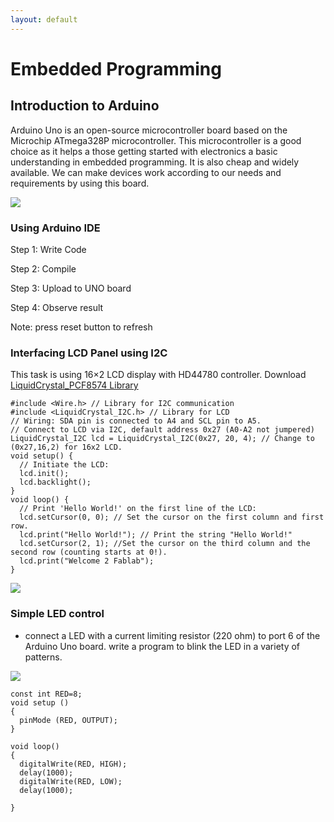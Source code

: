 ```yaml
---
layout: default
---
```


# Embedded Programming

## Introduction to Arduino
 Arduino Uno is an open-source microcontroller board based on the Microchip ATmega328P microcontroller. This microcontroller is a good choice as it helps a those getting started with electronics a basic understanding in embedded programming. It is also cheap and widely available. We can make devices work according to our needs and requirements by using this board.

 ![](https://github.com/refrigerated/EP1000/blob/master/docs/images/arduino.png?raw=true)

### Using Arduino IDE
Step 1: Write Code

Step 2: Compile

Step 3: Upload to UNO board

Step 4: Observe result

Note: press reset button to refresh

### Interfacing LCD Panel using I2C
This task is using 16×2 LCD display with HD44780 controller.
Download [LiquidCrystal_PCF8574 Library](https://github.com/johnrickman/LiquidCrystal_I2C)

```
#include <Wire.h> // Library for I2C communication
#include <LiquidCrystal_I2C.h> // Library for LCD
// Wiring: SDA pin is connected to A4 and SCL pin to A5.
// Connect to LCD via I2C, default address 0x27 (A0-A2 not jumpered)
LiquidCrystal_I2C lcd = LiquidCrystal_I2C(0x27, 20, 4); // Change to (0x27,16,2) for 16x2 LCD.
void setup() {
  // Initiate the LCD:
  lcd.init();
  lcd.backlight();
}
void loop() {
  // Print 'Hello World!' on the first line of the LCD:
  lcd.setCursor(0, 0); // Set the cursor on the first column and first row.
  lcd.print("Hello World!"); // Print the string "Hello World!"
  lcd.setCursor(2, 1); //Set the cursor on the third column and the second row (counting starts at 0!).
  lcd.print("Welcome 2 Fablab");
}
```

![](https://github.com/refrigerated/EP1000/blob/master/docs/LCD.png?raw=true)

### Simple LED control

- connect a LED with a current limiting resistor (220 ohm) to port 6 of the Arduino Uno board.
write a program to blink the LED in a variety of patterns.

![](https://github.com/refrigerated/EP1000/blob/master/docs/images/task%201.png?raw=true)

```
const int RED=8;
void setup ()
{ 
  pinMode (RED, OUTPUT);
}

void loop()
{
  digitalWrite(RED, HIGH);
  delay(1000);
  digitalWrite(RED, LOW);
  delay(1000);
  
}
```
